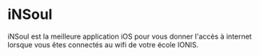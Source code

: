 iNSoul
======

iNSoul est la meilleure application iOS pour vous donner l'accès à internet lorsque vous êtes connectés au wifi de votre école IONIS.
